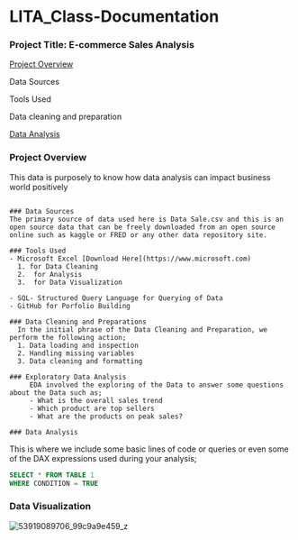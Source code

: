 # LITA_Class-Documentation

### Project Title: E-commerce Sales Analysis

[Project Overview](#project-overview)

Data Sources

Tools Used

Data cleaning and preparation

[Data Analysis](#data-nalysis)

### Project Overview
This data is purposely to know how data analysis can impact business world positively
```

### Data Sources
The primary source of data used here is Data Sale.csv and this is an open source data that can be freely downloaded from an open source online such as kaggle or FRED or any other data repository site.

### Tools Used
- Microsoft Excel [Download Here](https://www.microsoft.com)
  1. for Data Cleaning
  2.  for Analysis
  3.  for Data Visualization
     
- SQL- Structured Query Language for Querying of Data
- GitHub for Porfolio Building
  
### Data Cleaning and Preparations
  In the initial phrase of the Data Cleaning and Preparation, we perform the following action;
  1. Data loading and inspection
  2. Handling missing variables
  3. Data cleaning and formatting
 
### Exploratory Data Analysis
     EDA involved the exploring of the Data to answer some questions about the Data such as;
     - What is the overall sales trend
     - Which product are top sellers
     - What are the products on peak sales?
 
### Data Analysis
```
 This is where we include some basic lines of code or queries or even some of the DAX expressions used during your analysis;

  ```SQL
SELECT * FROM TABLE 1
WHERE CONDITION = TRUE
```

### Data Visualization

![53919089706_99c9a9e459_z](https://github.com/user-attachments/assets/60c407ac-d3c3-4d6c-9845-ced1e4c12bfb)






